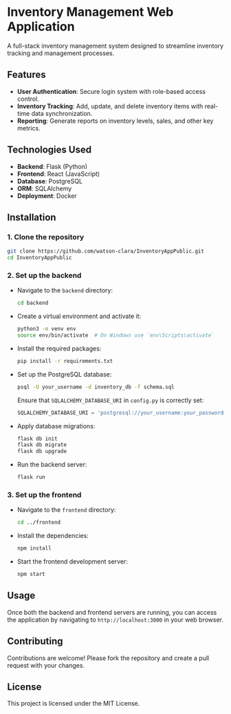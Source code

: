 # Inventory Management Web Application

A full-stack inventory management system designed to streamline inventory tracking and management processes.

## Features

- **User Authentication**: Secure login system with role-based access control.
- **Inventory Tracking**: Add, update, and delete inventory items with real-time data synchronization.
- **Reporting**: Generate reports on inventory levels, sales, and other key metrics.

## Technologies Used

- **Backend**: Flask (Python)
- **Frontend**: React (JavaScript)
- **Database**: PostgreSQL
- **ORM**: SQLAlchemy
- **Deployment**: Docker

## Installation

### 1. Clone the repository

```bash
git clone https://github.com/watson-clara/InventoryAppPublic.git
cd InventoryAppPublic
```

### 2. Set up the backend

- Navigate to the `backend` directory:

  ```bash
  cd backend
  ```

- Create a virtual environment and activate it:

  ```bash
  python3 -m venv env
  source env/bin/activate  # On Windows use `env\Scripts\activate`
  ```

- Install the required packages:

  ```bash
  pip install -r requirements.txt
  ```

- Set up the PostgreSQL database:

  ```bash
  psql -U your_username -d inventory_db -f schema.sql
  ```

  Ensure that `SQLALCHEMY_DATABASE_URI` in `config.py` is correctly set:

  ```python
  SQLALCHEMY_DATABASE_URI = 'postgresql://your_username:your_password@localhost:5432/inventory_db'
  ```

- Apply database migrations:

  ```bash
  flask db init
  flask db migrate
  flask db upgrade
  ```

- Run the backend server:

  ```bash
  flask run
  ```

### 3. Set up the frontend

- Navigate to the `frontend` directory:

  ```bash
  cd ../frontend
  ```

- Install the dependencies:

  ```bash
  npm install
  ```

- Start the frontend development server:

  ```bash
  npm start
  ```

## Usage

Once both the backend and frontend servers are running, you can access the application by navigating to `http://localhost:3000` in your web browser.

## Contributing

Contributions are welcome! Please fork the repository and create a pull request with your changes.

## License

This project is licensed under the MIT License.

